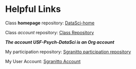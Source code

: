 <h1>Helpful Links </h1>

Class **homepage** repository: [DataSci-home](https://github.com/USF-Psych-DataSci/DataSci-home)


Class *account* repository: [Class Repository](https://github.com/USF-Psych-DataSci-2020)


***The account USF-Psych-DataSci is an Org account***


My participation repository: [Sgranitto participation repository](https://github.com/sgranitto/DataSci-participation/)


My User Account: [Sgranitto Account](https://github.com/sgranitto/)

